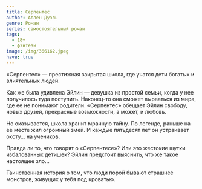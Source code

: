 ```yaml
---
title: Серпентес
author: Аллен Дуэль
genre: Роман
series: самостоятельный роман
tags:
  - 18+
  - фэнтези
image: /img/366162.jpeg
have: true
---
```

«Серпентес» — престижная закрытая школа, где учатся дети богатых и влиятельных людей.

Как же была удивлена Эйлин — девушка из простой семьи, когда у нее получилось туда поступить. Наконец-то она сможет вырваться из мира, где ее не понимают родители. «Серпентес» обещает Эйлин свободу, новых друзей, прекрасные возможности, а может, и любовь.

Но оказывается, школа хранит мрачную тайну. По легенде, раньше на ее месте жил огромный змей. И каждые пятьдесят лет он устраивает охоту… на учеников.

Правда ли то, что говорят о «Серпентесе»? Или это жестокие шутки избалованных детишек? Эйлин предстоит выяснить, что же такое настоящее зло…

Таинственная история о том, что люди порой бывают страшнее монстров, живущих у тебя под кроватью.